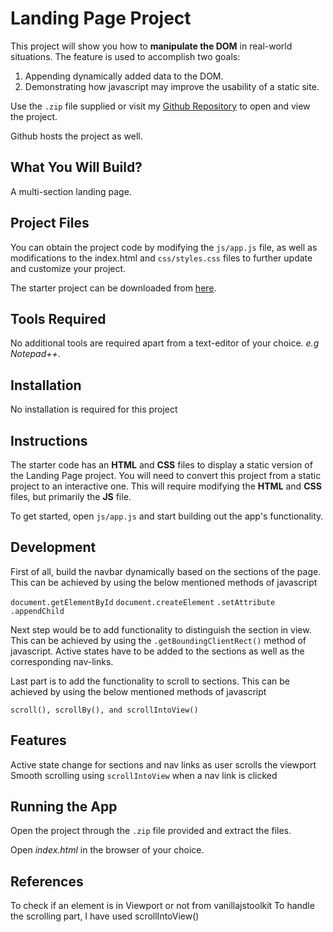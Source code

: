 # Landing Page Project

This project will show you how to **manipulate the DOM** in real-world situations. The feature is used to accomplish two goals:
1. Appending dynamically added data to the DOM.
2. Demonstrating how javascript may improve the usability of a static site.

Use the `.zip` file supplied or visit my [Github Repository](https://github.com/nosaoliha/landingpage.git) to open and view the project.

Github hosts the project as well.

## What You Will Build?

A multi-section landing page.

## Project Files

You can obtain the project code by modifying the `js/app.js` file, as well as modifications to the index.html and `css/styles.css` files to further update and customize your project.

The starter project can be downloaded from [here](https://github.com/udacity/fend/tree/refresh-2019/projects/landing-page).

## Tools Required
No additional tools are required apart from a text-editor of your choice. *e.g Notepad++*.

## Installation
No installation is required for this project

## Instructions
The starter code has an **HTML** and **CSS** files to display a static version of the Landing Page project. You will need to convert this project from a static project to an interactive one. This will require modifying the **HTML** and **CSS** files, but primarily the **JS** file.

To get started, open `js/app.js` and start building out the app's functionality.

## Development
First of all, build the navbar dynamically based on the sections of the page. This can be achieved by using the below mentioned methods of javascript

`document.getElementById`
`document.createElement`
`.setAttribute`
`.appendChild`

Next step would be to add functionality to distinguish the section in view. This can be achieved by using the `.getBoundingClientRect()` method of javascript. Active states have to be added to the sections as well as the corresponding nav-links.

Last part is to add the functionality to scroll to sections. This can be achieved by using the below mentioned methods of javascript

`scroll(), scrollBy(), and scrollIntoView()`

## Features
Active state change for sections and nav links as user scrolls the viewport
Smooth scrolling using `scrollIntoView` when a nav link is clicked

## Running the App
Open the project through the `.zip` file provided and extract the files.

Open *index.html* in the browser of your choice.

## References
To check if an element is in Viewport or not from vanillajstoolkit
To handle the scrolling part, I have used scrollIntoView()
